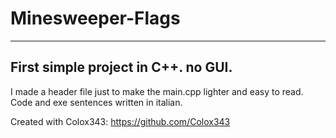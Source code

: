 # Minesweeper-Flags
-----------------------------------
First simple project in C++. no GUI.
-----------------------------------
I made a header file just to make the main.cpp lighter and easy to read. Code and exe sentences written in italian.

Created with Colox343: https://github.com/Colox343
